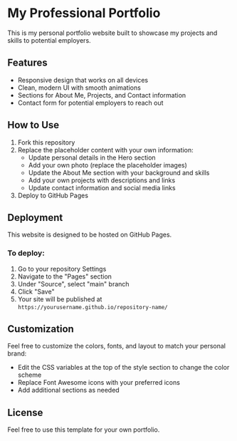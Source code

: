 # My Professional Portfolio

This is my personal portfolio website built to showcase my projects and skills to potential employers.

## Features

- Responsive design that works on all devices
- Clean, modern UI with smooth animations
- Sections for About Me, Projects, and Contact information
- Contact form for potential employers to reach out

## How to Use

1. Fork this repository
2. Replace the placeholder content with your own information:
   - Update personal details in the Hero section
   - Add your own photo (replace the placeholder images)
   - Update the About Me section with your background and skills
   - Add your own projects with descriptions and links
   - Update contact information and social media links
3. Deploy to GitHub Pages

## Deployment

This website is designed to be hosted on GitHub Pages.

### To deploy:

1. Go to your repository Settings
2. Navigate to the "Pages" section
3. Under "Source", select "main" branch
4. Click "Save"
5. Your site will be published at `https://yourusername.github.io/repository-name/`

## Customization

Feel free to customize the colors, fonts, and layout to match your personal brand:

- Edit the CSS variables at the top of the style section to change the color scheme
- Replace Font Awesome icons with your preferred icons
- Add additional sections as needed

## License

Feel free to use this template for your own portfolio.
